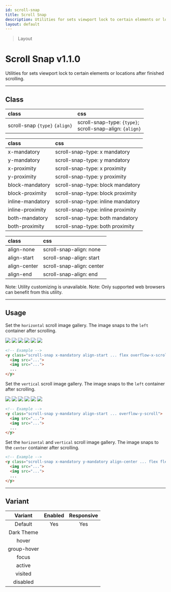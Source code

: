 ```yaml
---
id: scroll-snap
title: Scroll Snap
description: Utilities for sets viewport lock to certain elements or locations after finished scrolling.
layout: default
---
```


> Layout

# Scroll Snap <span class="ml-1 px-2 py-1 text-sm text-gray-600 dark:text-charcoal-100 bg-gray-300 dark:bg-gray-600">v1.1.0</span>

Utilities for sets viewport lock to certain elements or locations after finished scrolling.

---

## Class

| <span class="px-3 py-1 text-white dark:text-charcoal-100 bg-charcoal-100 dark:bg-gray-600 rounded-full">class</span> | <span class="px-3 py-1 text-white dark:text-charcoal-100 bg-charcoal-100 dark:bg-gray-600 rounded-full">css</span> |
|:--|:--|
| scroll-snap `{type}` `{align}` | scroll-snap-type: `{type}`; <br> scroll-snap-align: `{align}` |

| <span class="px-3 py-1 text-white dark:text-charcoal-100 bg-charcoal-100 dark:bg-gray-600 rounded-full">class</span> | <span class="px-3 py-1 text-white dark:text-charcoal-100 bg-charcoal-100 dark:bg-gray-600 rounded-full">css</span> |
|:--|:--|
| x-mandatory | scroll-snap-type: x mandatory |
| y-mandatory | scroll-snap-type: y mandatory |
| x-proximity | scroll-snap-type: x proximity |
| y-proximity | scroll-snap-type: y proximity |
| block-mandatory | scroll-snap-type: block mandatory |
| block-proximity | scroll-snap-type: block proximity |
| inline-mandatory | scroll-snap-type: inline mandatory |
| inline-proximity | scroll-snap-type: inline proximity |
| both-mandatory | scroll-snap-type: both mandatory |
| both-proximity | scroll-snap-type: both proximity |

| <span class="px-3 py-1 text-white dark:text-charcoal-100 bg-charcoal-100 dark:bg-gray-600 rounded-full">class</span> | <span class="px-3 py-1 text-white dark:text-charcoal-100 bg-charcoal-100 dark:bg-gray-600 rounded-full">css</span> |
|:--|:--|
| align-none | scroll-snap-align: none |
| align-start | scroll-snap-align: start |
| align-center | scroll-snap-align: center |
| align-end | scroll-snap-align: end |

<y class="mt-4 mx-4 p-3 border-l-8 border-gray-600 text-sm text-gray-600 bg-gray-200 dark:bg-gray-800">
  <span class="pr-1 font-semibold">
    Note:
  </span>
  Utility customizing is unavailable.
</y>

<y class="mt-2 mb-4 mx-4 p-3 border-l-8 border-orange-600 text-sm text-orange-600 bg-orange-200 dark:bg-orange-900">
  <span class="pr-1 font-semibold">
    Note:
  </span>
  Only supported web browsers can benefit from this utility.
</y>

---

## Usage

Set the `horizontal` scroll image gallery. The image snaps to the `left` container after scrolling.

<y class="my-2 mx-auto xs:max-w-full sm:max-w-full md:max-w-md lg:max-w-md scroll-snap x-mandatory align-start flex h-48 overflow-x-scroll">
  <y class="m-1">
    <img class="max-w-xxs h-40"
         src="https://picsum.photos/300?=1">
  </y>
  <y class="m-1">
    <img class="max-w-xxs h-40"
         src="https://picsum.photos/300?=2">
  </y>
  <y class="m-1">
    <img class="max-w-xxs h-40"
         src="https://picsum.photos/300?=3">
  </y>
  <y class="m-1">
    <img class="max-w-xxs h-40"
         src="https://picsum.photos/300?=4">
  </y>
  <y class="m-1">
    <img class="max-w-xxs h-40"
         src="https://picsum.photos/300?=5">
  </y>
  <y class="m-1">
    <img class="max-w-xxs h-40"
         src="https://picsum.photos/300?=6">
  </y>
</y>

```html
<!-- Example -->
<y class="scroll-snap x-mandatory align-start ... flex overflow-x-scroll">
  <img src="...">
  <img src="...">
  ...
</y>
```

Set the `vertical` scroll image gallery. The image snaps to the `left` container after scrolling.

<y class="my-2 mx-auto max-w-xs scroll-snap y-mandatory align-start h-64 overflow-y-scroll">
  <y class="m-1">
    <img class="max-w-xxs h-40"
         src="https://picsum.photos/300?=1">
  </y>
  <y class="m-1">
    <img class="max-w-xxs h-40"
         src="https://picsum.photos/300?=2">
  </y>
  <y class="m-1">
    <img class="max-w-xxs h-40"
         src="https://picsum.photos/300?=3">
  </y>
  <y class="m-1">
    <img class="max-w-xxs h-40"
         src="https://picsum.photos/300?=4">
  </y>
  <y class="m-1">
    <img class="max-w-xxs h-40"
         src="https://picsum.photos/300?=5">
  </y>
  <y class="m-1">
    <img class="max-w-xxs h-40"
         src="https://picsum.photos/300?=6">
  </y>
</y>

```html
<!-- Example -->
<y class="scroll-snap y-mandatory align-start ... overflow-y-scroll">
  <img src="...">
  <img src="...">
  ...
</y>
```

Set the `horizontal` and `vertical` scroll image gallery. The image snaps to the `center` container after scrolling.

```html
<!-- Example -->
<y class="scroll-snap x-mandatory y-mandatory align-center ... flex flex-wrap overflow-scroll">
  <img src="...">
  <img src="...">
  ...
</y>
```

---

## Variant

| <span class="font-semibold underline">Variant</span> | <span class="font-semibold underline">Enabled</span> | <span class="font-semibold underline">Responsive</span> |
|:-:|:-:|:-:|
| Default | Yes | Yes |
| Dark Theme | | |
| hover| | |
| group-hover | | |
| focus | | |
| active | | |
| visited | | |
| disabled | | |